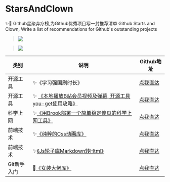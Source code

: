 # StarsAndClown

✨🤡 Github星聚弃疗榜,为Github优秀项目写一封推荐清单 Github Starts and Clown, Write a list of recommendations for Github's outstanding projects 
> ![](https://upload-images.jianshu.io/upload_images/3203841-bfb9c8d9fbcf3958.png?imageMogr2/auto-orient/strip%7CimageView2/2/w/1240)

> ![](https://upload-images.jianshu.io/upload_images/3203841-742b185661bcc290.jpg?imageMogr2/auto-orient/strip%7CimageView2/2/w/1240)


| 类别 | 说明 | Github地址 |
| --- | --- | --- |
| 开源工具 | ✨《学习强国刷时长》  | [点我直达](https://github.com/fuck-xuexiqiangguo/Fuck-XueXiQiangGuo) |
| 开源工具 | ✨ [《本地播放B站会员视频及弹幕, 开源工具you-get使用攻略》](https://www.jianshu.com/p/14d512257264) | [点我直达](https://github.com/soimort/you-get) |
| 科学上网 | ✨[《用Brook部署一个简单稳定傻瓜的科学上网工具》](https://zhaoolee.gitbooks.io/chrome/content/yong-brook-bu-shu-yi-ge-jian-dan-wen-ding-sha-gua-de-ke-xue-shang-wang-gong-ju.html) | [点我直达](https://github.com/txthinking/brook) |
| 前端技术 | ✨[《纯粹的Css动画库》](https://www.jianshu.com/p/85725d376d1d)  |  [点我直达](https://github.com/daneden/animate.css)  |
| 前端技术 | ✨[《Js轮子库Markdown转Html》](https://www.jianshu.com/p/a57114bd9380)  |  [点我直达](https://github.com/showdownjs/showdown) |
| Git新手入门 | 🤡[《女装大佬库》](https://www.jianshu.com/p/ea4b6c71ac13)|  [点我直达](https://github.com/daneden/animate.css)  |




